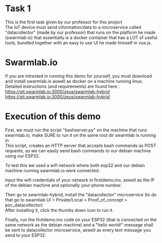 # Task 1
This is the first task given by our professor for this project<br>
The IoT device must send information/data to a microservice called "datacollector" (made by our professor) that runs on the platform he made (swarmlab.io) that essentially is a docker container that has a LOT of useful tools, bundled together with an easy to use UI he made himself in vue.js.

# Swarmlab.io
If you are intrested in running this demo for yourself, you must download and install swarmlab.io aswell as docker on a machine running linux.
Detailed instructions (and requirements) are found here : https://git.swarmlab.io:3000/zeus/swarmlab-hybrid
https://git.swarmlab.io:3000/zeus/swarmlab-hybrid

# Execution of this demo
First, we must run the script "bashserver.py" on the machine that runs swarmlab.io, make SURE to run it on the same root dir swarmlab is running in<br>
This script, creates an HTTP server that accepts bash commands as POST requests, so we can easily send bash commands to our debian machine using our ESP32.<br>

To test this we used a wifi network where both esp32 and our debian machine running swarmlab.io were connected.<br>

Input the wifi credentials of your network in firstdemo.ino, aswell as the IP of the debian machine and optionally your phone number.<br>

Then go to swarmlab-hybrid, install the "datacollector" microservice (to do that go to swarmlab UI > Private/Local > Proof_of_concept > poc_datacollector)<br>
After installing it, click the thumbs down icon to run it.

Finally, run the firstdemo.ino code on your ESP32 (that is connected on the same network as the debian machine) and a "hello world!" message shall be sent to datacollector microservice, aswell as every text message you send to your ESP32.
